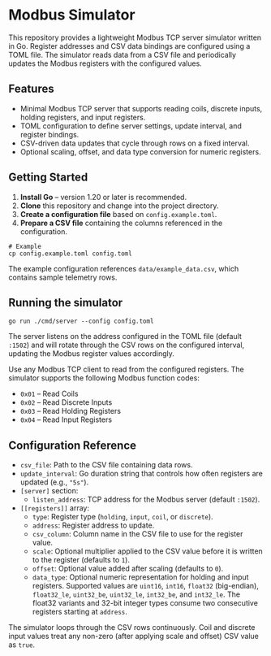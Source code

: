 # Modbus Simulator

This repository provides a lightweight Modbus TCP server simulator written in Go.
Register addresses and CSV data bindings are configured using a TOML file. The
simulator reads data from a CSV file and periodically updates the Modbus
registers with the configured values.

## Features

- Minimal Modbus TCP server that supports reading coils, discrete inputs,
  holding registers, and input registers.
- TOML configuration to define server settings, update interval, and register
  bindings.
- CSV-driven data updates that cycle through rows on a fixed interval.
- Optional scaling, offset, and data type conversion for numeric registers.

## Getting Started

1. **Install Go** – version 1.20 or later is recommended.
2. **Clone** this repository and change into the project directory.
3. **Create a configuration file** based on `config.example.toml`.
4. **Prepare a CSV file** containing the columns referenced in the
   configuration.

```
# Example
cp config.example.toml config.toml
```

The example configuration references `data/example_data.csv`, which contains
sample telemetry rows.

## Running the simulator

```
go run ./cmd/server --config config.toml
```

The server listens on the address configured in the TOML file (default `:1502`)
and will rotate through the CSV rows on the configured interval, updating the
Modbus register values accordingly.

Use any Modbus TCP client to read from the configured registers. The simulator
supports the following Modbus function codes:

- `0x01` – Read Coils
- `0x02` – Read Discrete Inputs
- `0x03` – Read Holding Registers
- `0x04` – Read Input Registers

## Configuration Reference

- `csv_file`: Path to the CSV file containing data rows.
- `update_interval`: Go duration string that controls how often registers are
  updated (e.g., `"5s"`).
- `[server]` section:
  - `listen_address`: TCP address for the Modbus server (default `:1502`).
- `[[registers]]` array:
  - `type`: Register type (`holding`, `input`, `coil`, or `discrete`).
  - `address`: Register address to update.
  - `csv_column`: Column name in the CSV file to use for the register value.
  - `scale`: Optional multiplier applied to the CSV value before it is written
    to the register (defaults to `1`).
  - `offset`: Optional value added after scaling (defaults to `0`).
  - `data_type`: Optional numeric representation for holding and input
    registers. Supported values are `uint16`, `int16`, `float32` (big-endian),
    `float32_le`, `uint32_be`, `uint32_le`, `int32_be`, and `int32_le`.
    The float32 variants and 32-bit integer types consume two consecutive
    registers starting at `address`.

The simulator loops through the CSV rows continuously. Coil and discrete input
values treat any non-zero (after applying scale and offset) CSV value as
`true`.
